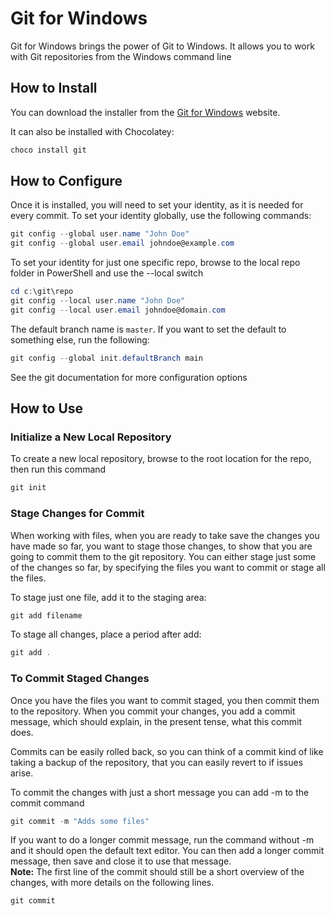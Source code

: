 # Git for Windows

Git for Windows brings the power of Git to Windows. It allows you to work with Git repositories from the Windows command line

## How to Install

You can download the installer from the [Git for Windows](https://gitforwindows.org/) website.

It can also be installed with Chocolatey:

```PowerShell
choco install git
```

## How to Configure

Once it is installed, you will need to set your identity, as it is needed for every commit. To set your identity globally, use the following commands:

```PowerShell
git config --global user.name "John Doe"
git config --global user.email johndoe@example.com
```

To set your identity for just one specific repo, browse to the local repo folder in PowerShell and use the --local switch

```PowerShell
cd c:\git\repo
git config --local user.name "John Doe"
git config --local user.email johndoe@domain.com
```

The default branch name is `master`. If you want to set the default to something else, run the following:

```PowerShell
git config --global init.defaultBranch main
```

See the git documentation for more configuration options

## How to Use

### Initialize a New Local Repository

To create a new  local repository, browse to the root location for the repo, then run this command

```PowerShell
git init 
```

### Stage Changes for Commit

When working with files, when you are ready to take save the changes you have made so far, you want to stage those changes, to show that you are going to commit them to the git repository. You can either stage just some of the changes so far, by specifying the files you want to commit or stage all the files.

To stage just one file, add it to the staging area:

```PowerShell
git add filename
```

To stage all changes, place a period after add:

```PowerShell
git add .
```

### To Commit Staged Changes

Once you have the files you want to commit staged, you then commit them to the repository. When you commit your changes, you add a commit message, which should explain, in the present tense, what this commit does. 

Commits can be easily rolled back, so you can think of a commit kind of like taking a backup of the repository, that you can easily revert to if issues arise.

To commit the changes with just a short message you can add -m to the commit command

```PowerShell
git commit -m "Adds some files"
```

If you want to do a longer commit message, run the command without -m and it should open the default text editor. You can then add a longer commit message, then save and close it to use that message.  
**Note:** The first line of the commit should still be a short overview of the changes, with more details on the following lines.

```PowerShell
git commit
```
